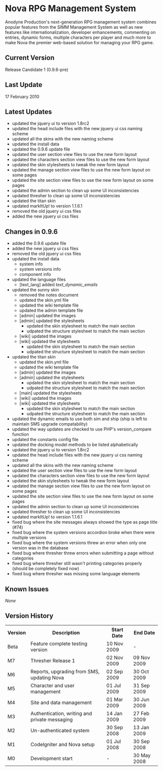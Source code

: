 Nova RPG Management System
==========================
Anodyne Production's next-generation RPG management system combines popular features from the SIMM Management System as well as new features like internationalization, developer enhancements, commenting on entries, dynamic forms, multiple characters per player and much more to make Nova the premier web-based solution for managing your RPG game.

Current Version
---------------
Release Candidate 1 (0.9.6-pre)

Last Update
-----------
17 February 2010

Latest Updates
--------------
* updated the jquery ui to version 1.8rc2
* updated the head include files with the new jquery ui css naming scheme
* updated all the skins with the new naming scheme
* updated the install data
* updated the 0.9.6 update file
* updated the user section view files to use the new form layout
* updated the characters section view files to use the new form layout
* updated the skin stylesheets to tweak the new form layout
* updated the manage section view files to use the new form layout on some pages
* updated the site section view files to use the new form layout on some pages
* updated the admin section to clean up some UI inconsistencies
* updated thresher to clean up some UI inconsistencies
* updated the titan skin
* updated markItUp! to version 1.1.6.1
* removed the old jquery ui css files
* added the new jquery ui css files

Changes in 0.9.6
----------------
* added the 0.9.6 update file
* added the new jquery ui css files
* removed the old jquery ui css files
* updated the install data
    * system info
    * system versions info
    * component info
* updated the language files
    * [text\_lang] added _text\_dynamic\_emails_
* updated the sunny skin
    * removed the notes document
    * updated the skin.yml file
    * updated the wiki template file
    * updated the admin template file
    * [admin] updated the images
    * [admin] updated the stylesheets
         * updated the skin stylesheet to match the main section
         * udpated the structure stylesheet to match the main section
    * [wiki] updated the images
    * [wiki] updated the stylesheets
         * updated the skin stylesheet to match the main section
         * udpated the structure stylesheet to match the main section
* updated the titan skin
    * updated the skin.yml file
    * updated the wiki template file
    * [admin] updated the images
    * [admin] updated the stylesheets
         * updated the skin stylesheet to match the main section
         * udpated the structure stylesheet to match the main section
    * [main] updated the stylesheets
    * [wiki] updated the images
    * [wiki] updated the stylesheets
         * updated the skin stylesheet to match the main section
         * udpated the structure stylesheet to match the main section
* updated the dynamic emails to use both sim and ship (ship is left to maintain SMS upgrade compatability)
* updated the way updates are checked to use PHP's version\_compare function
* updated the constants config file
* updated the docking model methods to be listed alphabetically
* updated the jquery ui to version 1.8rc2
* updated the head include files with the new jquery ui css naming scheme
* updated all the skins with the new naming scheme
* updated the user section view files to use the new form layout
* updated the characters section view files to use the new form layout
* updated the skin stylesheets to tweak the new form layout
* updated the manage section view files to use the new form layout on some pages
* updated the site section view files to use the new form layout on some pages
* updated the admin section to clean up some UI inconsistencies
* updated thresher to clean up some UI inconsistencies
* updated markItUp! to version 1.1.6.1
* fixed bug where the site messages always showed the type as page title (#74)
* fixed bug where the system versions accordion broke when there were multiple versions
* fixed bug where the system versions threw an error when only one version was in the database
* fixed bug where thresher threw errors when submitting a page without categories
* fixed bug where thresher still wasn't printing categories properly (should be completely fixed now)
* fixed bug where thresher was missing some language elements

Known Issues
------------
_None_

Version History
---------------
<table>
	<tr>
		<th>Version</th><th>Description</th><th>Start Date</th><th>End Date</th>
	</tr>
	<tr>
		<td>Beta</td><td>Feature complete testing version</td><td>10 Nov 2009</td><td>-</td>
	</tr>
	<tr>
		<td>M7</td><td>Thresher Release 1</td><td>02 Nov 2009</td><td>09 Nov 2009</td>
	</tr>
	<tr>
		<td>M6</td><td>Reports, upgrading from SMS, updating Nova</td><td>02 Sep 2009</td><td>30 Oct 2009</td>
	</tr>
	<tr>
		<td>M5</td><td>Character and user management</td><td>01 Jul 2009</td><td>31 Sep 2009</td>
	</tr>
	<tr>
		<td>M4</td><td>Site and data management</td><td>01 Mar 2009</td><td>30 Jun 2009</td>
	</tr>
	<tr>
		<td>M3</td><td>Authentication, writing and private messaging</td><td>14 Jan 2009</td><td>27 Feb 2009</td>
	</tr>
	<tr>
		<td>M2</td><td>Un-authenticated system</td><td>30 Sep 2008</td><td>13 Jan 2009</td>
	</tr>
	<tr>
		<td>M1</td><td>CodeIgniter and Nova setup</td><td>01 Jul 2008</td><td>30 Sep 2008</td>
	</tr>
	<tr>
		<td>M0</td><td>Development start</td><td>-</td><td>30 May 2008</td>
	</tr>
</table>